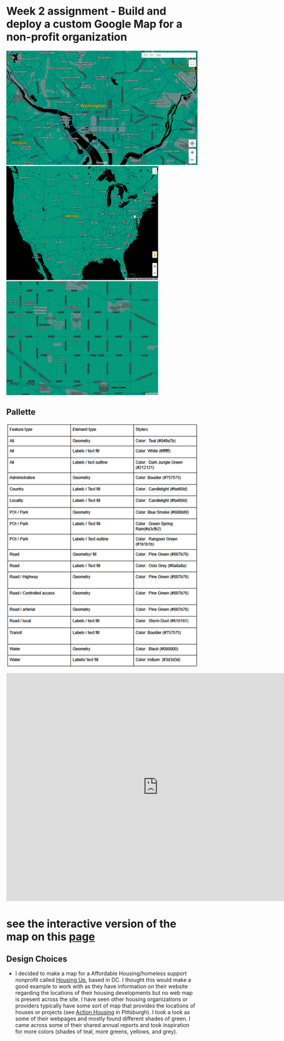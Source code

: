 # Week 2 assignment - Build and deploy a custom Google Map for a non-profit organization

![Image of Map created for Housing Up Nonprofit](HousingUpDC_Map.png)
<img src="countryZoomHousingUp.png" alt="drawing" width="400" height=300/>
<img src="streetZoomHousingUp.png" alt="drawing" width="400" height=300/>

 
## Pallette 
![Table figure for pallette](HousingUpPalletteScS.png)


 <iframe width="800" height="600" frameborder="0" allowfullscreen src="https://raw.githubusercontent.com/marodriguez-mar/rodriguez-gis-portfolio/main/google_map_style_housingup.html">
  
 </iframe> 
 
# see the interactive version of the map on this [page](google_map_style_housingup.html)

## Design Choices
- I decided to make a map for a Affordable Housing/homeless support nonprofit called [Housing Up](https://housingup.org/), based in DC. I thought this would make a good example to work with as they have information on their website regarding the locations of their housing developments but no web map is present across the site. I have seen other housing organizations or providers typically have some sort of map that provides the locations of houses or projects (see [Action Housing](https://actionhousing.org/find-housing/general-properties-listings/) in Pittsburgh). I took a look as some of their webpages and mostly found different shades of green. I came across some of their shared annual reports and took inspiration for more colors (shades of teal, more greens, yellows, and grey).  

